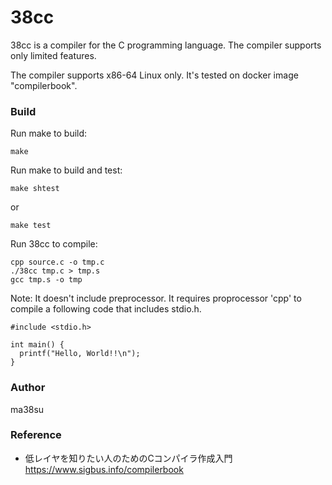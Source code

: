# 38cc

38cc is a compiler for the C programming language. The compiler supports only limited features.

The compiler supports x86-64 Linux only. It's tested on docker image "compilerbook".

### Build

Run make to build:
```
make
```

Run make to build and test:
```
make shtest
```
or
```
make test
```

Run 38cc to compile:
```
cpp source.c -o tmp.c
./38cc tmp.c > tmp.s
gcc tmp.s -o tmp
```


Note: It doesn't include preprocessor. It requires proprocessor 'cpp' to compile a following code that includes stdio.h.

```
#include <stdio.h>

int main() {
  printf("Hello, World!!\n");
}
```

### Author
ma38su

### Reference

- 低レイヤを知りたい人のためのCコンパイラ作成入門 https://www.sigbus.info/compilerbook

